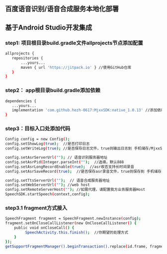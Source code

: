 ## 百度语音识别/语音合成服务本地化部署

## 基于Android Studio开发集成

### step1: 项目根目录build.gradle文件allprojects节点添加配置

```bash
allprojects {
   repositories {
       ...yours...
       maven { url 'https://jitpack.io' } //使用GitHub仓库
   }
}
```


### step2： app根目录build.gradle添加依赖

```bash
dependencies {
   ...yours...
   implementation 'com.github.hezh-0617:MjxxSDK:native_1.0.13' //添加依赖
}
```


### step3：目标入口处添加代码
```bash
Config config = new Config();
config.setShowLog(true);  //是否打印日志
config.setWriteLog(true); //是否保存日志文件，true则输出日志到 手机储存/MjxxSdkLogs/

config.setAsrServerUrl(""); // 语音识别服务器地址
config.setAsrPid(Integer.parseInt("");  //选填，默认888
config.setAsrLongRecordEnable(true);  //asr收否支持长时间录音
config.setAsrSaveRecord(true);  //是否保存asr录音文件，true则保存到 手机储存/MUSIC/baidu_asr/

config.setTtsServerUrl("");  // 语音合成服务器地址
config.setWebServerUrl(""); //web host
config.setRemoteServerHost(""); //如需代理，请配置我方业务服务器Host
SpeechSDK.startSpeech(context,config);
```


### step3.1 fragment方式接入
```bash
SpeechFragment fragment = SpeechFragment.newInstance(config);
fragment.setOnCloseCallListener(new OnCloseCallListener() {
    public void onCloseCall() {
         SpeechActivity.this.finish();  //你期望的处理方式
    }
});
getSupportFragmentManager().beginTransaction().replace(id.frame, fragment).commitAllowingStateLoss(); //你期望的处理方式
```
